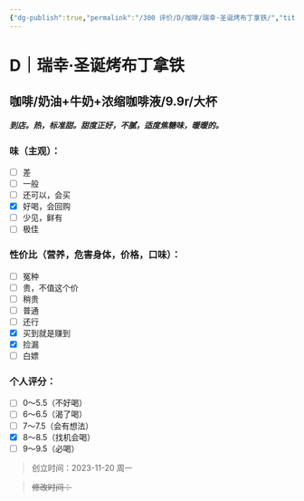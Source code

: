 ```yaml
---
{"dg-publish":true,"permalink":"/300 评价/D/咖啡/瑞幸·圣诞烤布丁拿铁/","title":"瑞幸·圣诞烤布丁拿铁","tags":["D"],"created":"2023-11-20T17:26:40.913+08:00","updated":"2024-01-12T12:00:38.806+08:00"}
---
```



# D｜瑞幸·圣诞烤布丁拿铁
## 咖啡/奶油+牛奶+浓缩咖啡液/9.9r/大杯
***到店。热，标准甜。甜度正好，不腻，适度焦糖味，暖暖的。***
### 味（主观）：
- [ ] 差
- [ ] 一般
- [ ] 还可以，会买
- [x] 好喝，会回购
- [ ] 少见，鲜有
- [ ] 极佳
### 性价比（营养，危害身体，价格，口味）：
- [ ] 冤种
- [ ] 贵，不值这个价
- [ ] 稍贵
- [ ] 普通
- [ ] 还行
- [x] 买到就是赚到
- [x] 捡漏
- [ ] 白嫖
### 个人评分：
- [ ] 0～5.5（不好喝）
- [ ] 6～6.5（渴了喝）
- [ ] 7～7.5（会有想法）
- [x] 8～8.5（找机会喝）
- [ ] 9～9.5（必喝）

>创立时间：2023-11-20 周一

>~~修改时间：~~